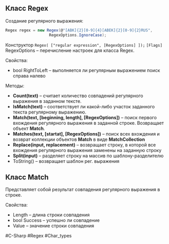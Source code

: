 ## Класс Regex

Создание регулярного выражения:
```cs
Regex regex = new Regex(@"[АВК]{2}[0-9]{4}[АВЕК]{2}[0-9]{2}RUS",
				   RegexOptions.IgnoreCase);
```

Конструктор `Regex( ["regular expression", [RegexOptions] ]);`
`[Flags]` RegexOptions – перечисление настроек для класса Regex.

Свойства:
* bool RightToLeft – выполняется ли регулярным выражением поиск справа налево

Методы:
* **Count(text)** – считает количество совпадений регулярного выражения в заданном тексте.
* **IsMatch(text)** – соответствует ли какой-либо участок заданного текста регулярному выражению.
* **Match(text, \[beginning, length\], \[RegexOptions\])** – поиск первого вхождения регулярного выражения в заданной строке. Возвращает объект **Match**.
* **Matches(text, \[startat\], \[RegexOptions\])** – поиск всех вхождения и возврат коллекции объектов **Match** в виде **MatchCollection**
* **Replace(input, replacement)** – возвращает строку, в которой все вхождения регулярного выражения заменены на заданную строку
* **Split(input)** – разделяет строку на массив по шаблону-разделителю
* ToString() – возвращает шаблон рег. выражения

## Класс Match

Представляет собой результат совпадения регулярного выражения в строке.

Свойства:
* Length – длина строки совпадения
* bool Success – успешно ли совпадение
* Value – значение строки совпадения

#C-Sharp #Regex #Char_types